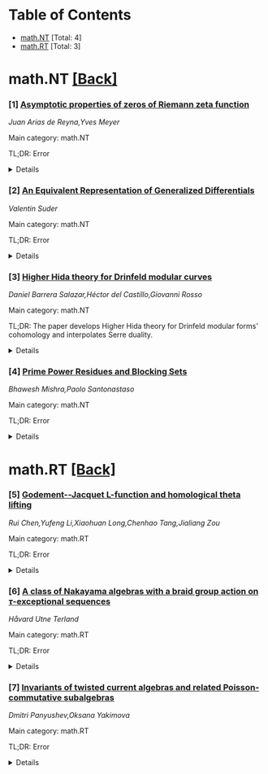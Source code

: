 <div id=toc></div>

# Table of Contents

- [math.NT](#math.NT) [Total: 4]
- [math.RT](#math.RT) [Total: 3]


<div id='math.NT'></div>

# math.NT [[Back]](#toc)

### [1] [Asymptotic properties of zeros of Riemann zeta function](https://arxiv.org/abs/2507.07253)
*Juan Arias de Reyna,Yves Meyer*

Main category: math.NT

TL;DR: Error


<details>
  <summary>Details</summary>
Motivation: Error

Method: Error

Result: Error

Conclusion: Error

Abstract: We try to define the sequence of zeros of the Riemann zeta function by an
intrinsic property. Let $(z_k)_{k\in \mathbb{N}}$ be the sequence of nontrivial
zeros of $\zeta(s)$ with positive imaginary part. We write $z_k= 1/2+i\tau_k$
(RH says that these $\tau_k$ are all real). Then the sequence $(\tau_k)_{k\in
\mathbb{N}},$ satisfies the following asymptotic relation
\[\sum_{k\in\mathbb{N}}\frac{2x}{x^2+\tau_k^2}\simeq
\frac12\log\frac{x}{2\pi}+\sum_{n=1}^\infty \frac{a_n}{x^n},\,\,x\to +\infty\]
where $a_{2n+1}=2^{-2n-2}(8-E_{2n})$, $a_{2n}=(1-2^{-2n+1})B_{2n}/(4n).$ Are
there other sequences $(\alpha_k)_{k\in \mathbb{N}},$ of real or complex
numbers enjoying this property? These problems are addressed in this note.

</details>


### [2] [An Equivalent Representation of Generalized Differentials](https://arxiv.org/abs/2507.07337)
*Valentin Suder*

Main category: math.NT

TL;DR: Error


<details>
  <summary>Details</summary>
Motivation: Error

Method: Error

Result: Error

Conclusion: Error

Abstract: We propose an equivalent formula for the higher-order derivatives used in the
study of Generalized Almost Perfect Nonlinear functions over an arbitrary
finite field of characteristic $p$. The result is obtained by counting the
number of subsets of the prime field with a fixed cardinality for which the sum
of their elements is constant. We then ask related questions regarding the
diversity of higher-order derivatives.

</details>


### [3] [Higher Hida theory for Drinfeld modular curves](https://arxiv.org/abs/2507.07423)
*Daniel Barrera Salazar,Héctor del Castillo,Giovanni Rosso*

Main category: math.NT

TL;DR: The paper develops Higher Hida theory for Drinfeld modular forms' cohomology and interpolates Serre duality.


<details>
  <summary>Details</summary>
Motivation: To extend the understanding of cohomological properties in the context of Drinfeld modular forms, building on Higher Hida theory by Boxer and Pilloni.

Method: Using the framework inspired by Boxer and Pilloni's Higher Hida theory, the authors construct the theory for cohomology of line bundles on Drinfeld modular curve and interpolate Serre duality.

Result: The development provides a new framework for studying cohomology of line bundles associated with Drinfeld modular forms, incorporating interpolated Serre duality.

Conclusion: This work advances the study of Drinfeld modular forms by establishing a Higher Hida theory and its duality properties, offering tools for further research in the area.

Abstract: Inspired by the construction of Higher Hida theory of Boxer and Pilloni, we
develop Higher Hida theory for the cohomology of the line bundles of Drinfeld
modular forms on the Drinfeld modular curve. We also interpolate Serre duality.

</details>


### [4] [Prime Power Residues and Blocking Sets](https://arxiv.org/abs/2507.07673)
*Bhawesh Mishra,Paolo Santonastaso*

Main category: math.NT

TL;DR: Error


<details>
  <summary>Details</summary>
Motivation: Error

Method: Error

Result: Error

Conclusion: Error

Abstract: Let $q$ be a fixed odd prime. We show that a finite subset $B$ of integers,
not containing any perfect $q^{th}$ power, contains a $q^{th}$ power modulo
almost every prime if and only if $B$ corresponds to a blocking set (with
respect to hyperplanes) in $\mathrm{PG}(\mathbb{F}_{q}^{k})$. Here, $k$ is the
number of distinct prime divisors of $q$-free parts of elements of $B$. As a
consequence, the property of a subset $B$ to contain $q^{th}$ power modulo
almost every prime $p$ is invariant under geometric $q$-equivalence defined by
an element of the projective general linear group
$\mathrm{PGL}(\mathbb{F}_{q}^{k})$. Employing this connection between two
disparate branches of mathematics, Galois geometry and number theory, we
classify, and provide bounds on the sizes of, minimal such sets $B$.

</details>


<div id='math.RT'></div>

# math.RT [[Back]](#toc)

### [5] [Godement--Jacquet L-function and homological theta lifting](https://arxiv.org/abs/2507.07531)
*Rui Chen,Yufeng Li,Xiaohuan Long,Chenhao Tang,Jialiang Zou*

Main category: math.RT

TL;DR: Error


<details>
  <summary>Details</summary>
Motivation: Error

Method: Error

Result: Error

Conclusion: Error

Abstract: In this paper we investigate the theta lifting of type II dual pairs over a
non-Archimedean local field, by combining the homological method of
Adams--Prasad--Savin and the analytic method of Fang--Sun--Xue. We have three
main results: 1. we determine completely the big theta lift of an irreducible
representation when its Godement--Jacquet L-function is holomorphic at a
critical point; 2. we compute the big theta lift of all characters, hence
determine the space of eigendistributions on matrix spaces for all characters;
3. we show that the Weil representation is projective if and only if the dual
pair is almost in the stable range.

</details>


### [6] [A class of Nakayama algebras with a braid group action on $τ$-exceptional sequences](https://arxiv.org/abs/2507.07608)
*Håvard Utne Terland*

Main category: math.RT

TL;DR: Error


<details>
  <summary>Details</summary>
Motivation: Error

Method: Error

Result: Error

Conclusion: Error

Abstract: We show that the mutation of $\tau$-exceptional sequences over cyclic
Nakayama algebras $\Lambda$ where all projectives have length exactly
$|\Lambda|$ respects the braid group relations.

</details>


### [7] [Invariants of twisted current algebras and related Poisson-commutative subalgebras](https://arxiv.org/abs/2507.07958)
*Dmitri Panyushev,Oksana Yakimova*

Main category: math.RT

TL;DR: Error


<details>
  <summary>Details</summary>
Motivation: Error

Method: Error

Result: Error

Conclusion: Error

Abstract: Let q be a finite-dimensional Lie algebra and $\theta$ an automorphism of q
of order m. We extend $\theta$ to an automorphism of the loop algebra of q and
consider the fixed-point subalgebra $q[t,t^{-1}]^{\theta}$. Using a splitting
of $q[t,t^{-1}]^{\theta}$, we construct $\theta$-twisted Poisson-commutative
versions of the Feigin--Frenkel centre and the universal Gaudin subalgebra
introduced by Ilin and Rybnikov in 2021.

</details>
